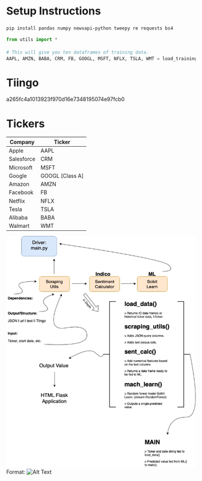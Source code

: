 # Setup Instructions
```pip install pandas numpy newsapi-python tweepy re requests bs4```


```python
from utils import *

# This will give you ten dataframes of training data. 
AAPL, AMZN, BABA, CRM, FB, GOOGL, MSFT, NFLX, TSLA, WMT = load_training_data()
```

# Tiingo 
a265fc4a1013923f970d16e7348195074e97fcb0


# Tickers
| Company    | Ticker                          |
|------------|---------------------------------|
| Apple      | AAPL                            |
| Salesforce | CRM                             |
| Microsoft  | MSFT                            |
| Google     | GOOGL [Class A]                 |
| Amazon     | AMZN                            |
| Facebook   | FB                              |
| Netflix    | NFLX                            |
| Tesla      | TSLA                            |
| Alibaba    | BABA                            |
| Walmart    | WMT                             |


![FlowChart](/FlowChart.jpg)
Format: ![Alt Text](url)
